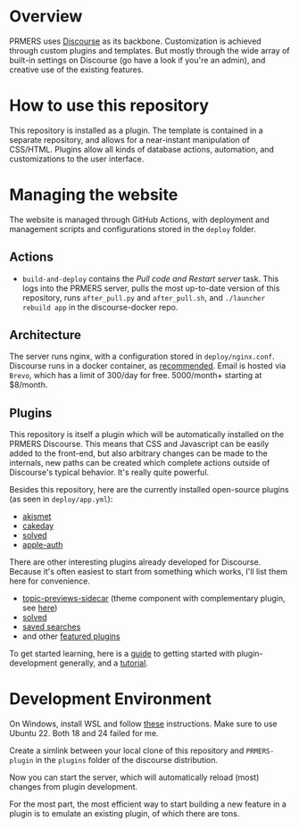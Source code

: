 # Overview
PRMERS uses [Discourse](https://www.discourse.org/) as its backbone.
Customization is achieved through custom plugins and templates.
But mostly through the wide array of built-in settings on Discourse (go have a look if you're an admin),
  and creative use of the existing features.

# How to use this repository
This repository is installed as a plugin.
The template is contained in a separate repository, and allows for a near-instant manipulation of CSS/HTML.
Plugins allow all kinds of database actions, automation, and customizations to the user interface.

# Managing the website
The website is managed through GitHub Actions, with deployment and management scripts and configurations stored in the `deploy` folder.

## Actions
+ `build-and-deploy` contains the *Pull code and Restart server* task. This logs into the PRMERS server, pulls the most up-to-date version of this repository, runs `after_pull.py` and `after_pull.sh`, and `./launcher rebuild app` in the discourse-docker repo.

## Architecture
The server runs nginx, with a configuration stored in `deploy/nginx.conf`.
Discourse runs in a docker container, as [recommended](https://github.com/discourse/discourse/blob/main/docs/INSTALL-cloud.md).
Email is hosted via `Brevo`, which has a limit of 300/day for free. 5000/month+ starting at $8/month.

## Plugins
This repository is itself a plugin which will be automatically installed on the PRMERS Discourse.
This means that CSS and Javascript can be easily added to the front-end, but also arbitrary changes can be made to the internals, new paths can be created which complete actions outside of Discourse's typical behavior. It's really quite powerful.

Besides this repository, here are the currently installed open-source plugins (as seen in `deploy/app.yml`):

+ [akismet](https://github.com/discourse/discourse-akismet.git)
+ [cakeday](https://github.com/discourse/discourse-cakeday.git)
+ [solved](https://github.com/discourse/discourse-solved)
+ [apple-auth](https://github.com/discourse/discourse-apple-auth)

There are other interesting plugins already developed for Discourse. Because it's often easiest to start from something which works, I'll list them here for convenience.

+ [topic-previews-sidecar](https://github.com/paviliondev/discourse-topic-previews-sidecar/) (theme component with complementary plugin, see [here](https://meta.discourse.org/t/topic-list-previews-theme-component/209973?u=merefield))
+ [solved](https://github.com/discourse/discourse-solved)
+ [saved searches](https://meta.discourse.org/t/discourse-saved-searches/67901)
+ and other [featured plugins](https://www.discourse.org/plugins)

To get started learning, here is a [guide](https://meta.discourse.org/t/how-do-you-learn-to-build-discourse-plugins/57946/8) to getting started with plugin-development generally, and a [tutorial](https://meta.discourse.org/t/learn-how-to-start-building-stuff-for-discourse-if-youre-newbie-like-myself/45954).

# Development Environment
On Windows, install WSL and follow [these](https://meta.discourse.org/t/install-discourse-on-ubuntu-or-debian-for-development/14727) instructions. Make sure to use Ubuntu 22. Both 18 and 24 failed for me.

Create a simlink between your local clone of this repository and `PRMERS-plugin` in the `plugins` folder of the discourse distribution.

Now you can start the server, which will automatically reload (most) changes from plugin development.

For the most part, the most efficient way to start building a new feature in a plugin is to emulate an existing plugin, of which there are tons.